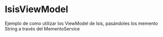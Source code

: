 IsisViewModel
=============

Ejemplo de como utilizar los ViewModel de Isis, pasándoles los memento String a través del MementoService
